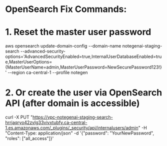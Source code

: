 # OpenSearch Fix Commands:

# 1. Reset the master user password
aws opensearch update-domain-config --domain-name notegenai-staging-search --advanced-security-options='AdvancedSecurityEnabled=true,InternalUserDatabaseEnabled=true,MasterUserOptions={MasterUserName=admin,MasterUserPassword=NewSecurePassword123!}' --region ca-central-1 --profile notegen

# 2. Or create the user via OpenSearch API (after domain is accessible)
curl -X PUT "https://vpc-notegenai-staging-search-hrrjaqryo42zvlg33vivxtubfy.ca-central-1.es.amazonaws.com/_plugins/_security/api/internalusers/admin" -H "Content-Type: application/json" -d '{"password": "YourNewPassword", "roles": ["all_access"]}'
